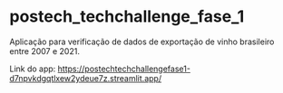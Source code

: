 # postech_techchallenge_fase_1
Aplicação para verificação de dados de exportação de vinho brasileiro entre 2007 e 2021.

Link do app: https://postechtechchallengefase1-d7npvkdgqtlxew2ydeue7z.streamlit.app/
